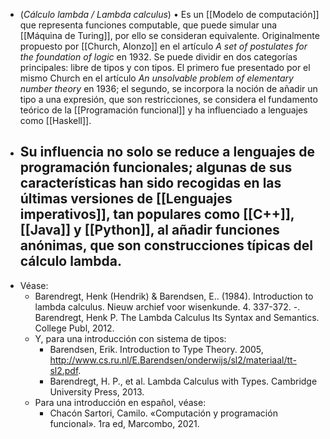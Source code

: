 - (_Cálculo lambda / Lambda calculus_) $\bullet$ Es un [[Modelo de computación]] que representa funciones computable, que puede simular una [[Máquina de Turing]], por ello se consideran equivalente. Originalmente propuesto por [[Church, Alonzo]] en el artículo _A set of postulates for the foundation of logic_ en 1932. Se puede dividir en dos categorías principales: libre de tipos y con tipos. El primero fue presentado por el mismo Church en el artículo _An unsolvable problem of elementary number theory_ en 1936; el segundo, se incorpora la noción de añadir un tipo a una expresión, que son restricciones, se considera el fundamento teórico de la [[Programación funcional]] y ha influenciado a lenguajes como [[Haskell]].
- Su influencia no solo se reduce a lenguajes de programación funcionales; algunas de sus características han sido recogidas en las últimas versiones de [[Lenguajes imperativos]], tan populares como [[C++]], [[Java]] y [[Python]], al añadir funciones anónimas, que son construcciones típicas del cálculo lambda.
	-
- Véase:
	- Barendregt, Henk (Hendrik) \& Barendsen, E.. (1984). Introduction to lambda calculus. Nieuw archief voor wisenkunde. 4. 337-372. -. Barendregt, Henk P. The Lambda Calculus Its Syntax and Semantics. College Publ, 2012.
	- Y, para una introducción con sistema de tipos:
		- Barendsen, Erik. Introduction to Type Theory. 2005, http://www.cs.ru.nl/E.Barendsen/onderwijs/sl2/materiaal/tt-sl2.pdf.
		- Barendregt, H. P., et al. Lambda Calculus with Types. Cambridge University Press, 2013.
	- Para una introducción en español, véase:
		- Chacón Sartori, Camilo. «Computación y programación funcional». 1ra ed, Marcombo, 2021.